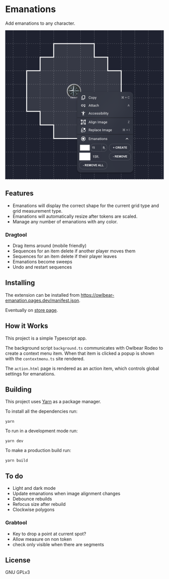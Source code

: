 # Emanations

Add emanations to any character.

![Interface](./docs/header.jpg)

## Features
- Emanations will display the correct shape for the current grid type and grid measurement type.
- Emanations will automatically resize after tokens are scaled.
- Manage any number of emanations with any color.

### Dragtool
- Drag items around (mobile friendly)
- Sequences for an item delete if another player moves them
- Sequences for an item delete if their player leaves
- Emanations become sweeps
- Undo and restart sequences

## Installing

The extension can be installed from https://owlbear-emanation.pages.dev/manifest.json.

Eventually on [store page](https://extensions.owlbear.rodeo/owlbear-emanation).

## How it Works

This project is a simple Typescript app.

The background script `background.ts` communicates with Owlbear Rodeo to create a context menu item. When that item is clicked a popup is shown with the `contextmenu.ts` site rendered.

The `action.html` page is rendered as an action item, which controls global settings for emanations.

## Building

This project uses [Yarn](https://yarnpkg.com/) as a package manager.

To install all the dependencies run:

`yarn`

To run in a development mode run:

`yarn dev`

To make a production build run:

`yarn build`

## To do
- Light and dark mode
- Update emanations when image alignment changes
- Debounce rebuilds
- Refocus size after rebuild
- Clockwise polygons

### Grabtool
- Key to drop a point at current spot?
- Allow measure on non token
- check only visible when there are segments

## License

GNU GPLv3
